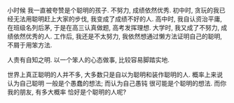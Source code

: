 小时候 我一直被夸赞是个聪明的孩子. 不努力, 成绩依然优秀.
初中时, 贪玩的我已经无法用聪明赶上大家的步伐, 我变成了成绩不好的人. 
高中时, 我自认资治平庸, 在班级名列后茅, 于是在高三认真做题, 高考发挥理想.
大学时, 我又成了不努力, 成绩依然优秀的人.
工作后, 我还是不太努力, 我依然想通过懒方法证明自己的聪明, 不屑于用笨方法.

人贵有自知之明. 以一个笨人的心态做事, 比较容易脚踏实地. 

世界上真正聪明的人并不多, 大多数只是自以为聪明和装作聪明的人. 
概率上来说 认为自己聪明 一般是个愚蠢的想法; 而认为自己愚钝 很可能是个聪明的想法. 
而你 我的朋友, 有多大概率 恰好是个聪明的人呢?